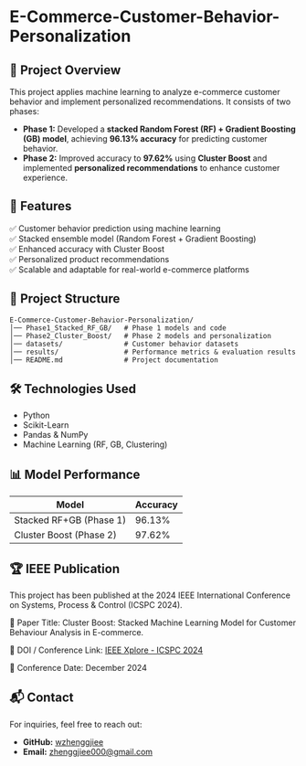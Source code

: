 # E-Commerce-Customer-Behavior-Personalization

## 📌 Project Overview
This project applies machine learning to analyze e-commerce customer behavior and implement personalized recommendations. It consists of two phases:

- **Phase 1:** Developed a **stacked Random Forest (RF) + Gradient Boosting (GB) model**, achieving **96.13% accuracy** for predicting customer behavior.
- **Phase 2:** Improved accuracy to **97.62%** using **Cluster Boost** and implemented **personalized recommendations** to enhance customer experience.

## 🚀 Features
✅ Customer behavior prediction using machine learning  
✅ Stacked ensemble model (Random Forest + Gradient Boosting)  
✅ Enhanced accuracy with Cluster Boost  
✅ Personalized product recommendations  
✅ Scalable and adaptable for real-world e-commerce platforms  

## 📂 Project Structure
```
E-Commerce-Customer-Behavior-Personalization/
│── Phase1_Stacked_RF_GB/   # Phase 1 models and code
│── Phase2_Cluster_Boost/   # Phase 2 models and personalization
│── datasets/               # Customer behavior datasets
│── results/                # Performance metrics & evaluation results
│── README.md               # Project documentation
```

## 🛠️ Technologies Used
- Python
- Scikit-Learn
- Pandas & NumPy
- Machine Learning (RF, GB, Clustering)

## 📊 Model Performance
| Model                 | Accuracy |
|-----------------------|----------|
| Stacked RF+GB (Phase 1) | 96.13%  |
| Cluster Boost (Phase 2) | 97.62%  |

## 🏆 IEEE Publication
This project has been published at the 2024 IEEE International Conference on Systems, Process & Control (ICSPC 2024).

📄 Paper Title: Cluster Boost: Stacked Machine Learning Model for Customer Behaviour Analysis in E-commerce.

🔗 DOI / Conference Link: [IEEE Xplore - ICSPC 2024](https://ieeexplore.ieee.org/document/10862053)

📅 Conference Date: December 2024

## 📬 Contact
For inquiries, feel free to reach out:  
- **GitHub:** [wzhenggjiee](https://github.com/wzhenggjiee)  
- **Email:** zhenggjiee000@gmail.com  
